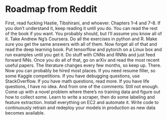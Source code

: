 # Roadmap from Reddit

First, read fucking Hastie, Tibshirani, and whoever. Chapters 1–4 and 7–8. If you don’t understand it, keep reading it until you do.
You can read the rest of the book if you want. You probably should, but I’ll assume you know all of it.
Take Andrew Ng’s Coursera. Do all the exercises in python and R. Make sure you get the same answers with all of them.
Now forget all of that and read the deep learning book. Put tensorflow and pytorch on a Linux box and run examples until you get it. Do stuff with CNNs and RNNs and just feed forward NNs.
Once you do all of that, go on arXiv and read the most recent useful papers. The literature changes every few months, so keep up.
There. Now you can probably be hired most places. If you need resume filler, so some Kaggle competitions. If you have debugging questions, use StackOverflow. If you have math questions, read more. If you have life questions, I have no idea.
And from one of the comments:
Still not enough. Come up with a novel problem where there’s no training data and figure out how to collect some. Learn to write a scraper, then do some labeling and feature extraction. Install everything on EC2 and automate it. Write code to continuously retrain and redeploy your models in production as new data becomes available.

